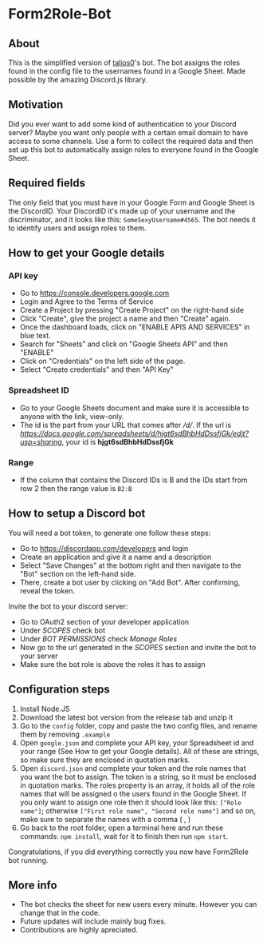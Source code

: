 # Form2Role-Bot

## About

This is the simplified version of [talios0](https://github.com/talios0)'s bot. The bot assigns the roles found in the config file to the usernames found in a Google Sheet. Made possible by the amazing Discord.js library.

## Motivation

Did you ever want to add some kind of authentication to your Discord server? Maybe you want only people with a certain email domain to have access to some channels. Use a form to collect the required data and then set up this bot to automatically assign roles to everyone found in the Google Sheet.

## Required fields

The only field that you must have in your Google Form and Google Sheet is the DiscordID. Your DiscordID it's made up of your username and the discriminator, and it looks like this: `SomeSexyUsername#4565`. The bot needs it to identify users and assign roles to them.

## How to get your Google details

### API key

- Go to https://console.developers.google.com
- Login and Agree to the Terms of Service
- Create a Project by pressing "Create Project" on the right-hand side
- Click "Create", give the project a name and then "Create" again.
- Once the dashboard loads, click on "ENABLE APIS AND SERVICES" in blue text.
- Search for "Sheets" and click on "Google Sheets API" and then "ENABLE"
- Click on "Credentials" on the left side of the page.
- Select "Create credentials" and then "API Key"

### Spreadsheet ID

- Go to your Google Sheets document and make sure it is accessible to anyone with the link, view-only.
- The id is the part from your URL that comes after _/d/_. If the url is _https://docs.google.com/spreadsheets/d/hjgt6sdBhbHdDssfjGk/edit?usp=sharing_, your id is **hjgt6sdBhbHdDssfjGk**

### Range

- If the column that contains the Discord IDs is B and the IDs start from row 2 then the range value is `B2:B`

## How to setup a Discord bot

You will need a bot token, to generate one follow these steps:

- Go to https://discordapp.com/developers and login
- Create an application and give it a name and a description
- Select "Save Changes" at the bottom right and then navigate to the "Bot" section on the left-hand side.
- There, create a bot user by clicking on "Add Bot".
  After confirming, reveal the token.

Invite the bot to your discord server:

- Go to OAuth2 section of your developer application
- Under _SCOPES_ check bot
- Under _BOT PERMISSIONS_ check _Manage Roles_
- Now go to the url generated in the _SCOPES_ section and invite the bot to your server
- Make sure the bot role is above the roles it has to assign

## Configuration steps

1. Install Node.JS
2. Download the latest bot version from the release tab and unzip it
3. Go to the `config` folder, copy and paste the two config files, and rename them by removing `.example`
4. Open `google.json` and complete your API key, your Spreadsheet id and your range (See How to get your Google details). All of these are strings, so make sure they are enclosed in quotation marks.
5. Open `discord.json` and complete your token and the role names that you want the bot to assign. The token is a string, so it must be enclosed in quotation marks. The roles property is an array, it holds all of the role names that will be assigned o the users found in the Google Sheet. If you only want to assign one role then it should look like this: `["Role name"]`; otherwise `["First role name", "Second role name"]` and so on, make sure to separate the names with a comma ( , )
6. Go back to the root folder, open a terminal here and run these commands: `npm install`, wait for it to finish then run `npm start`.

Congratulations, if you did everything correctly you now have Form2Role bot running.

## More info

- The bot checks the sheet for new users every minute. However you can change that in the code.
- Future updates will include mainly bug fixes.
- Contributions are highly apreciated.
